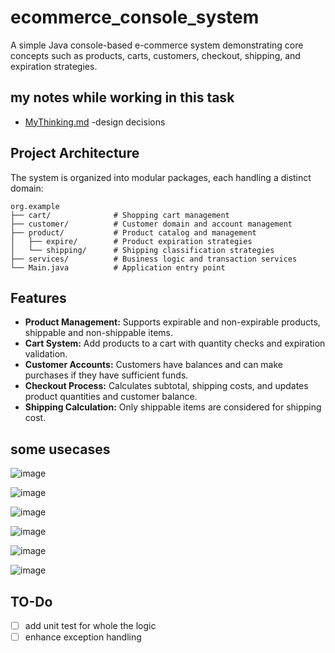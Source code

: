 # ecommerce_console_system

A simple Java console-based e-commerce system demonstrating core concepts such as products, carts, customers, checkout, shipping, and expiration strategies.

## my notes while working in this task 

- [MyThinking.md](MyThinking.md) -design decisions

## Project Architecture

The system is organized into modular packages, each handling a distinct domain:

```
org.example
├── cart/              # Shopping cart management
├── customer/          # Customer domain and account management
├── product/           # Product catalog and management
│   ├── expire/        # Product expiration strategies
│   └── shipping/      # Shipping classification strategies
├── services/          # Business logic and transaction services
└── Main.java          # Application entry point
```

## Features

- **Product Management:** Supports expirable and non-expirable products, shippable and non-shippable items.
- **Cart System:** Add products to a cart with quantity checks and expiration validation.
- **Customer Accounts:** Customers have balances and can make purchases if they have sufficient funds.
- **Checkout Process:** Calculates subtotal, shipping costs, and updates product quantities and customer balance.
- **Shipping Calculation:** Only shippable items are considered for shipping cost.
  

## some usecases 
![image](https://github.com/user-attachments/assets/48a418d4-d20c-4a89-a377-454dc88a2383)


![image](https://github.com/user-attachments/assets/86379b90-7726-43f2-b9d3-90608d1faa05)


![image](https://github.com/user-attachments/assets/3d8343b5-260e-4a33-a3ab-c0b519e271e9)




![image](https://github.com/user-attachments/assets/5463e2fa-e0c3-48eb-af9c-373605abb7af)


![image](https://github.com/user-attachments/assets/699e59bd-6fa0-494d-8d1a-3c1f29e92967)


![image](https://github.com/user-attachments/assets/67b2a074-b97a-4530-997f-c13cdd677ad1)



## TO-Do
- [ ] add unit test for whole the logic
- [ ] enhance exception handling
